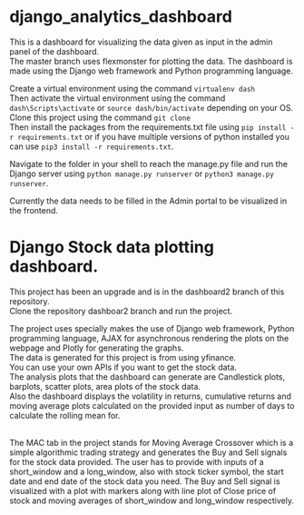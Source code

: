 # django_analytics_dashboard

This is a dashboard for visualizing the data given as input in the admin panel of the dashboard.<br>
The master branch uses flexmonster for plotting the data. The dashboard is made using the Django web framework and Python programming language.

Create a virtual environment using the command `virtualenv dash`<br>
Then activate the virtual environment using the command `dash\Scripts\activate` or `source dash/bin/activate` depending on your OS.<br>
Clone this project using the command `git clone `<br>
Then install the packages from the requirements.txt file using `pip install -r requirements.txt` or if you have multiple versions of python installed you can use `pip3 install -r requirements.txt`.<br>

Navigate to the folder in your shell to reach the manage.py file and run the Django server using `python manage.py runserver` or `python3 manage.py runserver`.<br>

Currently the data needs to be filled in the Admin portal to be visualized in the frontend.

# Django Stock data plotting dashboard.

This project has been an upgrade and is in the dashboard2 branch of this repository.<br>
Clone the repository dashboar2 branch and run the project.<br>

The project uses specially makes the use of Django web framework, Python programming language, AJAX for asynchronous rendering the plots on the webpage and Plotly for generating the graphs.<br>
The data is generated for this project is from using yfinance.<br>
You can use your own APIs if you want to get the stock data.<br>
The analysis plots that the dashboard can generate are Candlestick plots, barplots, scatter plots, area plots of the stock data.<br>
Also the dashboard displays the volatility in returns, cumulative returns and moving average plots calculated on the provided input as number of days to calculate the rolling mean for.<br>

<br>
The MAC tab in the project stands for Moving Average Crossover which is a simple algorithmic trading strategy and generates the Buy and Sell signals for the stock data provided. The user has to provide with inputs of a short_window and a long_window, also with stock ticker symbol, the start date and end date of the stock data you need.
The Buy and Sell signal is visualized with a plot with markers along with line plot of Close price of stock and moving averages of short_window and long_window respectively.

